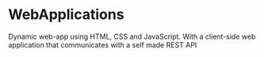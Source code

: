 # WebApplications
Dynamic web-app using HTML, CSS and JavaScript. With a client-side web application that communicates with a self made REST API
